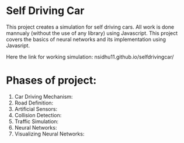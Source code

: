 # Self Driving Car
This project creates a simulation for self driving cars. All work is done mannualy (without the use of any library) using Javascript. This 
project covers the basics of neural networks and its implementation using Javasript.

Here the link for working simulation: nsidhu11.github.io/selfdrivingcar/

# Phases of project:

1.  Car Driving Mechanism:
2.  Road Definition:
3.  Artificial Sensors:
4.  Collision Detection:
5.  Traffic Simulation:
6.  Neural Networks:
7.  Visualizing Neural Networks:


